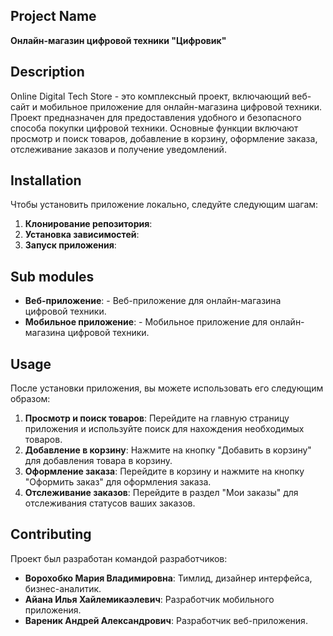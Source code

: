 ## Project Name
**Онлайн-магазин цифровой техники "Цифровик"**

## Description
Online Digital Tech Store - это комплексный проект, включающий веб-сайт и мобильное приложение для онлайн-магазина цифровой техники. Проект предназначен для предоставления удобного и безопасного способа покупки цифровой техники. Основные функции включают просмотр и поиск товаров, добавление в корзину, оформление заказа, отслеживание заказов и получение уведомлений.

## Installation
Чтобы установить приложение локально, следуйте следующим шагам:

1. **Клонирование репозитория**:
2. **Установка зависимостей**:
3. **Запуск приложения**:

## Sub modules
- **Веб-приложение**:  - Веб-приложение для онлайн-магазина цифровой техники.
- **Мобильное приложение**:  - Мобильное приложение для онлайн-магазина цифровой техники.

## Usage
После установки приложения, вы можете использовать его следующим образом:

1. **Просмотр и поиск товаров**: Перейдите на главную страницу приложения и используйте поиск для нахождения необходимых товаров.
2. **Добавление в корзину**: Нажмите на кнопку "Добавить в корзину" для добавления товара в корзину.
3. **Оформление заказа**: Перейдите в корзину и нажмите на кнопку "Оформить заказ" для оформления заказа.
4. **Отслеживание заказов**: Перейдите в раздел "Мои заказы" для отслеживания статусов ваших заказов.

## Contributing
Проект был разработан командой разработчиков:

- **Ворохобко Мария Владимировна**: Тимлид, дизайнер интерфейса, бизнес-аналитик.
- **Айана Илья Хайлемикаэлевич**: Разработчик мобильного приложения.
- **Вареник Андрей Александрович**: Разработчик веб-приложения.
